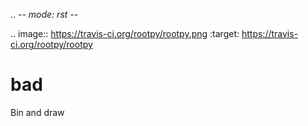.. -*- mode: rst -*-

.. image:: https://travis-ci.org/rootpy/rootpy.png
   :target: https://travis-ci.org/rootpy/rootpy

bad
===

Bin and draw